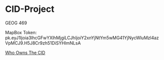 # CID-Project
GEOG 469

MapBox Token:
pk.eyJ1Ijoia3lhcGFwYXlhMjgiLCJhIjoiY2xnYjNtYm5wMG41YjNycWluMzl4azVpMCJ9.H5J8Cr9zh51DiSYHlmNLsA


[Who Owns The CID](https://eddikim.github.io/CID-Project/)


